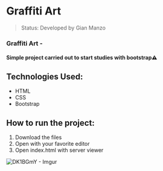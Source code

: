 
# Graffiti Art

> Status: Developed by Gian Manzo

### Graffiti Art - 

#### Simple project carried out to start studies with bootstrap⚠️


## Technologies Used:

- HTML
- CSS
- Bootstrap

## How to run the project:

1. Download the files
2. Open with your favorite editor
3. Open index.html with server viewer



![DK1BGmY - Imgur](https://user-images.githubusercontent.com/89868792/168187813-9a9ddff1-8593-47a6-92d1-641aa8db798c.png)
